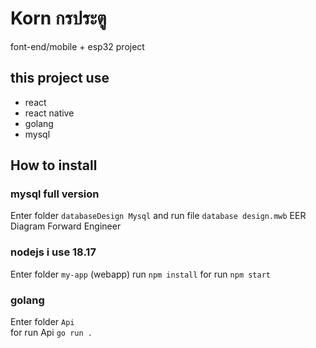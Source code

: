 # Korn กรประตู
font-end/mobile + esp32 project 
## this project use 
- react
- react native
- golang
- mysql

## How to install
### mysql full version
Enter folder `databaseDesign Mysql` and 
run file `database design.mwb` EER Diagram Forward Engineer
### nodejs i use 18.17
Enter folder `my-app` (webapp) 
run `npm install`
for run `npm start`
### golang 
Enter folder `Api`  
for run Api `go run .`





    